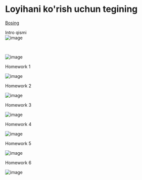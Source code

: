 # Loyihani ko'rish uchun tegining

[Bosing](https://lesson67html.netlify.app)

Intro qismi
<br/>
![image](https://github.com/Tohirjon-Odilov/Bootcamp-Result/assets/82634626/4e7c8829-feb3-4348-a6f7-e3908b81cc45)

<br/>

![image](https://github.com/Tohirjon-Odilov/Bootcamp-Result/assets/82634626/dc84c6a1-9b34-49e9-8579-efddb176ed13)


Homework 1

![image](https://github.com/Tohirjon-Odilov/Bootcamp-Result/assets/82634626/b8e3197a-03be-4dc7-ae62-2f7e8247ef95)


Homework 2

![image](https://github.com/Tohirjon-Odilov/Bootcamp-Result/assets/82634626/7cdd4494-8177-4500-9c3e-b9e87c104bac)


Homework 3

![image](https://github.com/Tohirjon-Odilov/Bootcamp-Result/assets/82634626/eac44233-2888-4099-8475-ab0cce78754b)


Homework 4

![image](https://github.com/Tohirjon-Odilov/Bootcamp-Result/assets/82634626/6c8d089b-3f47-4a46-9851-425c13a8b015)


Homework 5

![image](https://github.com/Tohirjon-Odilov/Bootcamp-Result/assets/82634626/c82271d7-c606-4605-9dce-66bb49c9e526)


Homework 6

![image](https://github.com/Tohirjon-Odilov/Bootcamp-Result/assets/82634626/251e643f-de4f-405a-8fc6-6ba0d88790aa)
